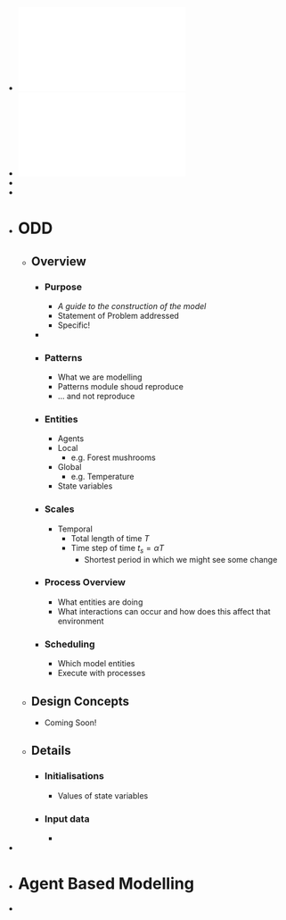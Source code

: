 - ![moss-03-odd.pdf](../assets/moss-03-odd_1727095335588_0.pdf)
- ![moss-04-abm.pdf](../assets/moss-04-abm_1727262769414_0.pdf)
-
-
- # ODD
	- ## Overview
		- ### Purpose
			- *A guide to the construction of the model*
			- Statement of Problem addressed
			- Specific!
		-
		- ### Patterns
			- What we are modelling
			- Patterns module shoud reproduce
			- ... and not reproduce
		- ### Entities
			- Agents
			- Local
				- e.g. Forest mushrooms
			- Global
				- e.g. Temperature
			- State variables
		- ### Scales
			- Temporal
				- Total length of time $T$
				- Time step of time $t_s = \alpha T$
					- Shortest period in which we might see some change
		- ### Process Overview
			- What entities are doing
			- What interactions can occur and how does this affect that environment
		- ### Scheduling
			- Which model entities
			- Execute with processes
	- ## Design Concepts
		- Coming Soon!
	- ## Details
		- ### Initialisations
			- Values of state variables
		- ### Input data
			-
-
- # Agent Based Modelling
-